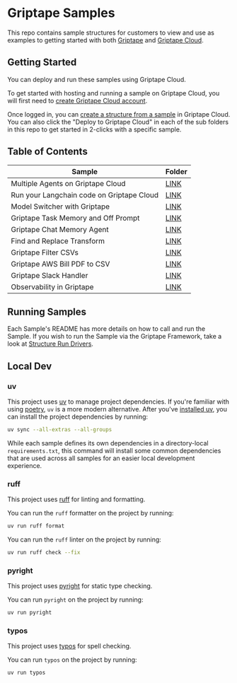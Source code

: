 # Griptape Samples

This repo contains sample structures for customers to view and use as examples to getting started with both [Griptape](https://github.com/griptape-ai/griptape) and [Griptape Cloud](https://cloud.griptape.ai/).

## Getting Started

You can deploy and run these samples using Griptape Cloud.

To get started with hosting and running a sample on Griptape Cloud, you will first need to [create Griptape Cloud account](https://auth.cloud.griptape.ai/u/login).

Once logged in, you can [create a structure from a sample](https://cloud.griptape.ai/structures/create) in Griptape Cloud. You can also click the "Deploy to Griptape Cloud" in each of the sub folders in this repo to get started in 2-clicks with a specific sample.

## Table of Contents

| Sample | Folder |
| -------- | ------- |
| Multiple Agents on Griptape Cloud | [LINK](https://github.com/griptape-ai/griptape-sample-structures/tree/main/griptape_multi_agent_workflows) |
| Run your Langchain code on Griptape Cloud | [LINK](https://github.com/griptape-ai/griptape-sample-structures/tree/main/langchain_calculator) |
| Model Switcher with Griptape | [LINK](https://github.com/griptape-ai/griptape-sample-structures/tree/main/griptape_model_switcher) |
| Griptape Task Memory and Off Prompt | [LINK](https://github.com/griptape-ai/griptape-sample-structures/tree/main/griptape_off_prompt) |
| Griptape Chat Memory Agent | [LINK](https://github.com/griptape-ai/griptape-sample-structures/tree/main/griptape_chat_memory_agent) |
| Find and Replace Transform | [LINK](https://github.com/griptape-ai/griptape-sample-structures/tree/main/griptape_find_replace_transform) |
| Griptape Filter CSVs | [LINK](https://github.com/griptape-ai/griptape-sample-structures/tree/main/griptape_csv_filter) |
| Griptape AWS Bill PDF to CSV | [LINK](https://github.com/griptape-ai/griptape-sample-structures/tree/main/griptape_aws_bill_pdf_to_csv) |
| Griptape Slack Handler | [LINK](https://github.com/griptape-ai/griptape-sample-structures/tree/main/griptape_slack_handler) |
| Observability in Griptape | [LINK](https://github.com/griptape-ai/griptape-sample-structures/tree/main/griptape_observability) |


## Running Samples

Each Sample's README has more details on how to call and run the Sample. If you wish to run the Sample via the Griptape Framework, take a look at [Structure Run Drivers](https://docs.griptape.ai/stable/griptape-framework/drivers/structure-run-drivers/).

## Local Dev

### uv

This project uses [uv](https://docs.astral.sh/uv/) to manage project dependencies.
If you're familiar with using [poetry](https://python-poetry.org/), `uv` is a more modern alternative.
After you've [installed uv](https://docs.astral.sh/uv/getting-started/installation/), you can install the project dependencies by running:

```bash
uv sync --all-extras --all-groups
```

While each sample defines its own dependencies in a directory-local `requirements.txt`, this command will install some common dependencies that are used across all samples for an easier local development experience.

### ruff

This project uses [ruff](https://docs.astral.sh/ruff/) for linting and formatting.

You can run the `ruff` formatter on the project by running:

```bash
uv run ruff format
```

You can run the `ruff` linter on the project by running:

```bash
uv run ruff check --fix
```

### pyright

This project uses [pyright](https://github.com/microsoft/pyright) for static type checking.

You can run `pyright` on the project by running:

```bash
uv run pyright
```


### typos

This project uses [typos](https://github.com/crate-ci/typos) for spell checking.

You can run `typos` on the project by running:

```bash
uv run typos
```
